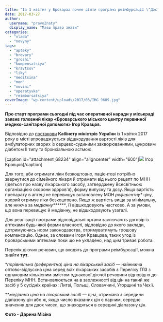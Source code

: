 ```yaml
---
title: "Із 1 квітня у Броварах почне діяти програма реімбурсації \"Доступні ліки\""
date: 2017-03-27
author: 
  username: "pravoZnaty"
  display_name: "Маєш право знати"
categories: 
  - "vlada"
  - "novyny"
tags: 
  - "apteky"
  - "brovary"
  - "groshi"
  - "kompensatsiya"
  - "kravtsov"
  - "liky"
  - "meditsina"
  - "mon"
  - "novini"
  - "operatyvka"
  - "reimbursatsiya"
coverImage: "wp-content/uploads/2017/03/IMG_9689.jpg"
---
```


**Про старт програми сьогодні під час оперативної наради у міськраді заявив головний лікар «Броварського міського центру первинної медико-санітарної допомоги» Ігор Кравцов.**

Відповідно до [постанови](http://zakon0.rada.gov.ua/laws/show/863-2016-%D0%BF) **Кабінету міністрів** **України** із 1 квітня 2017 року в місті впроваджується відшкодування вартості ліків для амбулаторних хворих із серцево-судиними захворюваннями, цукровим діабетом ІІ типу та бронхіальною астмою.

\[caption id="attachment\_68234" align="aligncenter" width="600"\]![](https://mpz.brovary.org/wp-content/uploads/2017/03/IMG_9689.jpg) Ігор Кравцов\[/caption\]

Для того, аби отримати ліки безкоштовно, пацієнтові потрібно звернутися до сімейного лікаря й отримати від нього рецепт по МНН (ідеться про назву лікарського засобу, затверджену Всесвітньою організацією охорони здоров'я), форму випуску та дозу. Якщо вартість препарату в аптеці не перевищує встановлену МОН _референтну\*_ ціну, хворий отримує ліки безкоштовно. Якщо ж вартість вища за мінімальну, але нижча за _медіанну**\*\***_, її відшкодовують частково. А за умови, що вона перевищує й медіанну, не відшкодовують узагалі.

Для реалізації програми відповідальні органи заключають договір із аптеками будь-якої форми власності, відповідно до якого заклади, дотримуючись норм законодавства, отримуватимуть грошову компенсацію. Однак, за словами Ігоря Кравцова, таких угод із броварськими аптеками поки що не укладено, над цим триває робота.

Перелік діючих речовин, що входять до програми реімбурсації, можна знайти **[тут](https://www.auc.org.ua/novyna/z-1-kvitnya-2017-roku-zapracyuye-vidshkoduvannya-z-derzhavnogo-byudzhetu-vartosti-likiv-dlya)**.

\*_порівняльна (референтна) ціна на лікарський засіб_ — найнижча оптово-відпускна ціна серед всіх лікарських засобів з Переліку ГЛЗ з однаковим кількісним вмістом однакової діючої речовини відповідно до Переліку МНН. Встановлюється на в заолежності від цін на такий же засіб у 5 сусідніх країнах: Литві, Польщі, Словаччині, Угорщині та Чехії.

\*\*_медіанна ціна на лікарський засіб_ — ціна, отримана з середини діапазону цін або ж, якщо число вказаних цін є парним, середнє значення для двох чисел, що знаходяться в середині діапазону цін.

**Фото - Дарина Мізіна**
